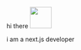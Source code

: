 hi there <img src="https://github.githubassets.com/images/mona-loading-dark.gif" height="50">

i am a next.js developer
